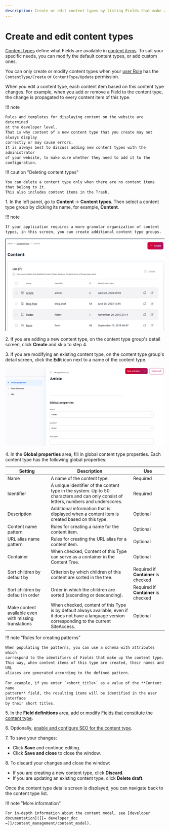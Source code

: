 ```yaml
---
description: Create or edit content types by listing Fields that make a content item.
---
```


# Create and edit content types

[Content types](content_model.md#content-types) define what Fields are available in [content items](content_items.md). 
To suit your specific needs, you can modify the default content types, or add custom ones.

You can only create or modify content types when your [user Role](../permission_management/work_with_permissions.md) has the `ContentType/Create` or `ContentType/Update` permission.

When you edit a content type, each content item based on this content type changes.
For example, when you add or remove a Field to the content type, the change 
is propagated to every content item of this type.

!!! note

    Rules and templates for displaying content on the website are determined 
    at the developer level.
    That is why content of a new content type that you create may not always display 
    correctly or may cause errors.
    It is always best to discuss adding new content types with the administrator 
    of your website, to make sure whether they need to add it to the configuration.


!!! caution "Deleting content types"

    You can delete a content type only when there are no content items that belong to it.
    This also includes content items in the Trash.

1\. In the left panel, go to **Content** -> **Content types**. Then select a content type group by clicking its name, for example, **Content**.

!!! note

    If your application requires a more granular organization of content types, in this screen, you can create additional content type groups. 

![Content type list](img/content_types.png "A list of content types")

2\. If you are adding a new content type, on the content type group's detail screen, click **Create** and skip to step 4.

3\. If you are modifying an existing content type, on the content type group's detail screen, click the **Edit** icon next to a name of the content type.

![Editing a content type](img/content_type_general_properties.png "Editing a content type")

4\. In the **Global properties** area, fill in global content type properties. Each content type has the following global properties:

|Setting|Description|Use|
--------|-----------|---|
|Name|A name of the content type.|Required|
|Identifier|A unique identifier of the content type in the system. Up to 50 characters and can only consist of letters, numbers and underscores.|Required|
|Description|Additional information that is displayed when a content item is created based on this type.|Optional|
|Content name pattern|Rules for creating a name for the content item.|Optional|
|URL alias name pattern|Rules for creating the URL alias for a content item.|Optional|
|Container|When checked, Content of this Type can serve as a container in the Content Tree.|Optional|
|Sort children by default by|Criterion by which children of this content are sorted in the tree.|Required if **Container** is checked|
|Sort children by default in order|Order in which the children are sorted (ascending or descending).|Required if **Container** is checked|
|Make content available even with missing translations|When checked, content of this Type is by default always available, even if it does not have a language version corresponding to the current SiteAccess.|Optional|

!!! note "Rules for creating patterns"

    When populating the patterns, you can use a schema with attributes which 
    correspond to the identifiers of Fields that make up the content type. 
    This way, when content items of this type are created, their names and URL 
    aliases are generated according to the defined pattern. 

    For example, if you enter `<short_title>` as a value of the **Content name 
    pattern** field, the resulting items will be identified in the user interface 
    by their short titles.

5\. In the **Field definitions** area, [add or modify Fields that constitute the content type](configure_ct_field_settings.md).

6\. Optionally, [enable and configure SEO for the content type](../search_engine_optimization/work_with_seo.md).

7\. To save your changes:

- Click **Save** and continue editing.
- Click **Save and close** to close the window.

8\. To discard your changes and close the window:

- If you are creating a new content type, click **Discard**.
- If you are updating an existing content type, click **Delete draft**.

Once the content type details screen is displayed, you can navigate back to the content type list.

!!! note "More information"

    For in-depth information about the content model, see [developer documentation]([[= developer_doc =]]/content_management/content_model).
